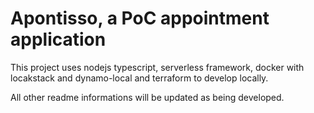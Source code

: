 # Apontisso, a PoC appointment application

This project uses nodejs typescript, serverless framework, docker with locakstack and dynamo-local and terraform to develop locally.

All other readme informations will be updated as being developed.
